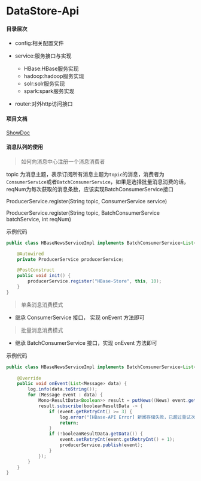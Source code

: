 # DataStore-Api


#### 目录层次

 - config:相关配置文件
 - service:服务接口与实现
 
   - HBase:HBase服务实现
   - hadoop:hadoop服务实现
   - solr:solr服务实现
   - spark:spark服务实现
 
 - router:对外http访问接口
 
 
#### 项目文档
 
 [ShowDoc](https://www.showdoc.cc/chuntaojun)
 
 
#### 消息队列的使用

> 如何向消息中心注册一个消息消费者

topic 为消息主题，表示订阅所有消息主题为`topic`的消息，消费者为`ConsumerService`或者`BatchConsumerService`，如果是选择批量消息消费的话，reqNum为每次获取的消息条数，应该实现BatchConsumerService接口

ProducerService.register(String topic, ConsumerService service)

ProducerService.register(String topic, BatchConsumerService batchService, int reqNum)

示例代码
```java
public class HBaseNewsServiceImpl implements BatchConsumerService<List<Message>> {

    @Autowired
    private ProducerService producerService;

    @PostConstruct
    public void init() {
        producerService.register("HBase-Store", this, 10);
    }
}
```

 
> 单条消息消费模式

 - 继承 ConsumerService 接口， 实现 onEvent 方法即可
 
> 批量消息消费模式

 - 继承 BatchConsumerService 接口，实现 onEvent 方法即可
 
示例代码

```java
public class HBaseNewsServiceImpl implements BatchConsumerService<List<Message>> {
    
    @Override
    public void onEvent(List<Message> data) {
        log.info(data.toString());
        for (Message event : data) {
            Mono<ResultData<Boolean>> result = putNews((News) event.getData());
            result.subscribe(booleanResultData -> {
                if (event.getRetryCnt() >= 3) {
                    log.error("[HBase-API Error] 新闻存储失败，已超过重试次数");
                    return;
                }
                if (!booleanResultData.getData()) {
                    event.setRetryCnt(event.getRetryCnt() + 1);
                    producerService.publish(event);
                }
            });
        }
    }
}
```
 
